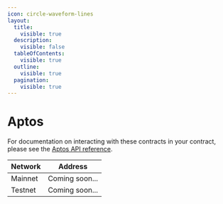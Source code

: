 ```yaml
---
icon: circle-waveform-lines
layout:
  title:
    visible: true
  description:
    visible: false
  tableOfContents:
    visible: true
  outline:
    visible: true
  pagination:
    visible: true
---
```


# Aptos

For documentation on interacting with these contracts in your contract, please see the [Aptos API reference](../../api-reference/contract-apis/aptos.md).

| Network | Address        |
| ------- | -------------- |
| Mainnet | Coming soon... |
| Testnet | Coming soon... |

